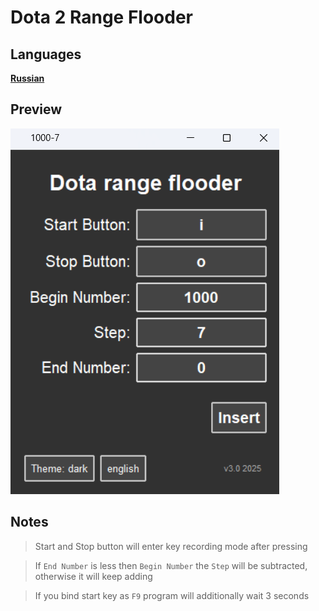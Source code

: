 # Dota 2 Range Flooder

## Languages
**[Russian](README.ru.md)**

## Preview
![](images/en.png)

## Notes

>Start and Stop button will enter key recording mode after pressing

>If `End Number` is less then `Begin Number` the `Step` will be subtracted, otherwise it will keep adding

>If you bind start key as `F9` program will additionally wait 3 seconds


